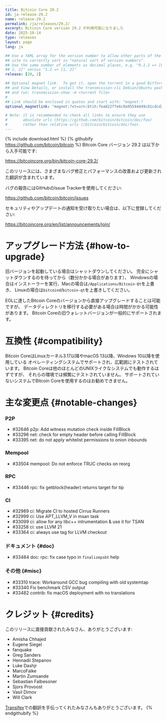 ```yaml
---
title: Bitcoin Core 29.2
id: ja-release-29.2
name: release-29.2
permalink: /ja/releases/29.2/
excerpt: Bitcoin Core version 29.2 が利用可能になりました
date: 2025-10-14
type: releases
layout: page
lang: ja

## Use a YAML array for the version number to allow other parts of the
## site to correctly sort in "natural sort of version numbers".
## Use the same number of elements as decimal places, e.g. "0.1.2 => [0,
## 1, 2]" versus "1.2 => [1, 2]"
release: [29, 2]

## Optional magnet link.  To get it, open the torrent in a good BitTorrent client
## and View Details, or install the transmission-cli Debian/Ubuntu package
## and run: transmission-show -m <torrent file>
#
## Link should be enclosed in quotes and start with: "magnet:?
optional_magnetlink: "magnet:?xt=urn:btih:fea822f7e6c0a95544449c81cdcd293ee994f2c5&dn=bitcoin-core-29.2&tr=udp%3A%2F%2Ftracker.openbittorrent.com%3A80&tr=udp%3A%2F%2Ftracker.opentrackr.org%3A1337%2Fannounce&tr=udp%3A%2F%2Ftracker.coppersurfer.tk%3A6969%2Fannounce&tr=udp%3A%2F%2Ftracker.leechers-paradise.org%3A6969%2Fannounce&tr=udp%3A%2F%2Fexplodie.org%3A6969%2Fannounce&tr=udp%3A%2F%2Ftracker.torrent.eu.org%3A451%2Fannounce&tr=udp%3A%2F%2Ftracker.bitcoin.sprovoost.nl%3A6969&ws=http%3A%2F%2Fbitcoincore.org%2Fbin%2F"

# Note: it is recommended to check all links to ensure they use
#       absolute urls (https://github.com/bitcoin/bitcoin/doc/foo)
#       rather than relative urls (/bitcoin/bitcoin/doc/foo).
---
```

{% include download.html %}
{% githubify https://github.com/bitcoin/bitcoin %}
Bitcoin Core バージョン 29.2 は以下から入手可能です:

  <https://bitcoincore.org/bin/bitcoin-core-29.2/>

このリリースには、さまざまなバグ修正とパフォーマンスの改善および更新された翻訳が含まれています。

バグの報告にはGitHubのIssue Trackerを使用してください:

  <https://github.com/bitcoin/bitcoin/issues>

セキュリティやアップデートの通知を受け取りたい場合は、以下に登録してください:

  <https://bitcoincore.org/en/list/announcements/join/>

アップグレード方法 {#how-to-upgrade}
==============

旧バージョンを起動している場合はシャットダウンしてください。
完全にシャットダウンするのを待ってから（数分かかる場合があります）、
Windowsの場合はインストーラーを実行、Macの場合は`/Applications/Bitcoin-Qt`を上書き、
Linuxの場合は`bitcoind`/`bitcoin-qt`を上書きしてください。

EOLに達したBitcoin Coreのバージョンから直接アップグレードすることは可能ですが、
データディレクトリを移行する必要がある場合は時間がかかる可能性があります。
Bitcoin Coreの旧ウォレットバージョンが一般的にサポートされます。

互換性 {#compatibility}
==============

Bitcoin CoreはLinuxカーネル3.17以降やmacOS 13以降、Windows 10以降を使用している
オペレーティングシステムでサポートされ、広範囲にテストされています。
Bitcoin Coreは他のほとんどのUNIXライクなシステムでも動作するはずですが、
それらの環境では頻繁にテストされていません。
サポートされていないシステムでBitcoin Coreを使用するのはお勧めできません。

主な変更点 {#notable-changes}
===============

### P2P

- #32646 p2p: Add witness mutation check inside FillBlock
- #33296 net: check for empty header before calling FillBlock
- #33395 net: do not apply whitelist permissions to onion inbounds

### Mempool

- #33504 mempool: Do not enforce TRUC checks on reorg

### RPC

- #33446 rpc: fix getblock(header) returns target for tip

### CI

- #32989 ci: Migrate CI to hosted Cirrus Runners
- #32999 ci: Use APT_LLVM_V in msan task
- #33099 ci: allow for any libc++ intrumentation & use it for TSAN
- #33258 ci: use LLVM 21
- #33364 ci: always use tag for LLVM checkout

### ドキュメント {#doc}

- #33484 doc: rpc: fix case typo in `finalizepsbt` help

### その他 {#misc}

- #33310 trace: Workaround GCC bug compiling with old systemtap
- #33340 Fix benchmark CSV output
- #33482 contrib: fix macOS deployment with no translations

クレジット {#credits}
=======

このリリースに直接貢献されたみなさん、ありがとうございます:

- Amisha Chhajed
- Eugene Siegel
- fanquake
- Greg Sanders
- Hennadii Stepanov
- Luke Dashjr
- MarcoFalke
- Martin Zumsande
- Sebastian Falbesoner
- Sjors Provoost
- Vasil Dimov
- Will Clark

[Transifex](https://explore.transifex.com/bitcoin/bitcoin/)での翻訳を手伝ってくれたみなさんもありがとうございます。
{% endgithubify %}
